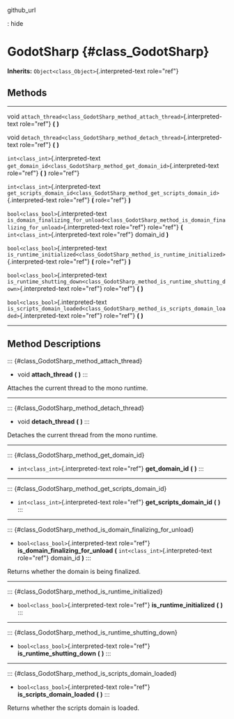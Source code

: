 github\_url

:   hide

GodotSharp {#class_GodotSharp}
==========

**Inherits:** `Object<class_Object>`{.interpreted-text role="ref"}

Methods
-------

  -------------------------------------- --------------------------------------------------------------------------------------------------------------
  void                                   `attach_thread<class_GodotSharp_method_attach_thread>`{.interpreted-text role="ref"} **(** **)**

  void                                   `detach_thread<class_GodotSharp_method_detach_thread>`{.interpreted-text role="ref"} **(** **)**

  `int<class_int>`{.interpreted-text     `get_domain_id<class_GodotSharp_method_get_domain_id>`{.interpreted-text role="ref"} **(** **)**
  role="ref"}                            

  `int<class_int>`{.interpreted-text     `get_scripts_domain_id<class_GodotSharp_method_get_scripts_domain_id>`{.interpreted-text role="ref"} **(**
  role="ref"}                            **)**

  `bool<class_bool>`{.interpreted-text   `is_domain_finalizing_for_unload<class_GodotSharp_method_is_domain_finalizing_for_unload>`{.interpreted-text
  role="ref"}                            role="ref"} **(** `int<class_int>`{.interpreted-text role="ref"} domain\_id **)**

  `bool<class_bool>`{.interpreted-text   `is_runtime_initialized<class_GodotSharp_method_is_runtime_initialized>`{.interpreted-text role="ref"} **(**
  role="ref"}                            **)**

  `bool<class_bool>`{.interpreted-text   `is_runtime_shutting_down<class_GodotSharp_method_is_runtime_shutting_down>`{.interpreted-text role="ref"}
  role="ref"}                            **(** **)**

  `bool<class_bool>`{.interpreted-text   `is_scripts_domain_loaded<class_GodotSharp_method_is_scripts_domain_loaded>`{.interpreted-text role="ref"}
  role="ref"}                            **(** **)**
  -------------------------------------- --------------------------------------------------------------------------------------------------------------

Method Descriptions
-------------------

::: {#class_GodotSharp_method_attach_thread}
-   void **attach\_thread** **(** **)**
:::

Attaches the current thread to the mono runtime.

------------------------------------------------------------------------

::: {#class_GodotSharp_method_detach_thread}
-   void **detach\_thread** **(** **)**
:::

Detaches the current thread from the mono runtime.

------------------------------------------------------------------------

::: {#class_GodotSharp_method_get_domain_id}
-   `int<class_int>`{.interpreted-text role="ref"} **get\_domain\_id**
    **(** **)**
:::

------------------------------------------------------------------------

::: {#class_GodotSharp_method_get_scripts_domain_id}
-   `int<class_int>`{.interpreted-text role="ref"}
    **get\_scripts\_domain\_id** **(** **)**
:::

------------------------------------------------------------------------

::: {#class_GodotSharp_method_is_domain_finalizing_for_unload}
-   `bool<class_bool>`{.interpreted-text role="ref"}
    **is\_domain\_finalizing\_for\_unload** **(**
    `int<class_int>`{.interpreted-text role="ref"} domain\_id **)**
:::

Returns whether the domain is being finalized.

------------------------------------------------------------------------

::: {#class_GodotSharp_method_is_runtime_initialized}
-   `bool<class_bool>`{.interpreted-text role="ref"}
    **is\_runtime\_initialized** **(** **)**
:::

------------------------------------------------------------------------

::: {#class_GodotSharp_method_is_runtime_shutting_down}
-   `bool<class_bool>`{.interpreted-text role="ref"}
    **is\_runtime\_shutting\_down** **(** **)**
:::

------------------------------------------------------------------------

::: {#class_GodotSharp_method_is_scripts_domain_loaded}
-   `bool<class_bool>`{.interpreted-text role="ref"}
    **is\_scripts\_domain\_loaded** **(** **)**
:::

Returns whether the scripts domain is loaded.
